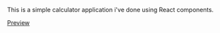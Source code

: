 This is a simple calculator application i've done using React components.

[Preview](http://prntscr.com/1y2a5mv)


